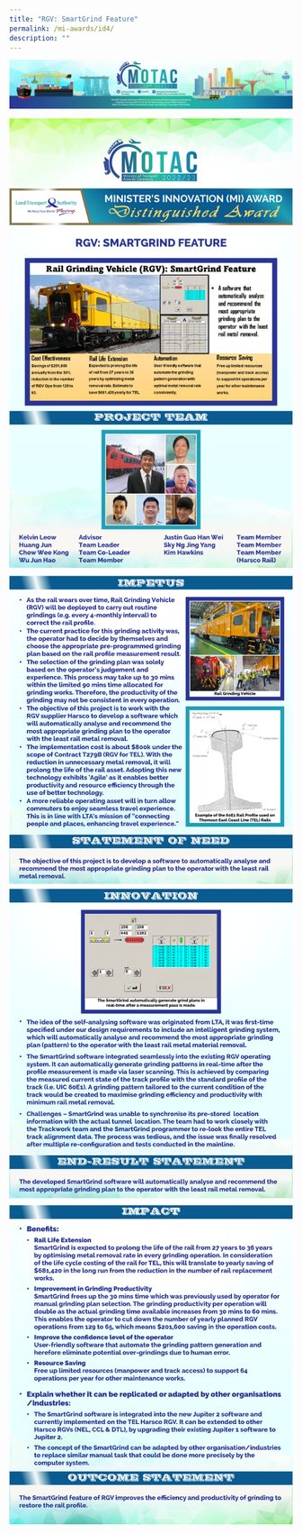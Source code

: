 ```yaml
---
title: "RGV: SmartGrind Feature"
permalink: /mi-awards/id4/
description: ""
---
```


![](/images/hero.png)

![](/images/MI/ID4/e-Panel_iD4_v01_Individual%20Award%20Contents%201.png)
![](/images/MI/ID4/e-Panel_iD4_v01_Individual%20Award%20Contents%202.png)
![](/images/MI/ID4/e-Panel_iD4_v01_Individual%20Award%20Contents%203.png)
![](/images/MI/ID4/e-Panel_iD4_v01_Individual%20Award%20Contents%204.png)